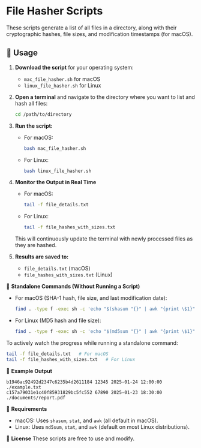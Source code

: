 # File Hasher Scripts

These scripts generate a list of all files in a directory, along with their cryptographic hashes, file sizes, and modification timestamps (for macOS).

## 🚀 Usage

1. **Download the script** for your operating system:
   - `mac_file_hasher.sh` for macOS
   - `linux_file_hasher.sh` for Linux

2. **Open a terminal** and navigate to the directory where you want to list and hash all files:
   ```bash
   cd /path/to/directory
   ```

3. **Run the script:**
   - For macOS:
     ```bash
     bash mac_file_hasher.sh
     ```
   - For Linux:
     ```bash
     bash linux_file_hasher.sh
     ```

4. **Monitor the Output in Real Time**
   - For macOS:
     ```bash
     tail -f file_details.txt
     ```
   - For Linux:
     ```bash
     tail -f file_hashes_with_sizes.txt
     ```

   This will continuously update the terminal with newly processed files as they are hashed.

5. **Results are saved to:**
   - `file_details.txt` (macOS)
   - `file_hashes_with_sizes.txt` (Linux)

📌 **Standalone Commands (Without Running a Script)**

- For macOS (SHA-1 hash, file size, and last modification date):
  ```bash
  find . -type f -exec sh -c 'echo "$(shasum "{}" | awk "{print \$1}") $(stat -f "%z %Sm" -t "%Y-%m-%d %H:%M:%S" "{}") {}"' \; > file_details.txt
  ```
- For Linux (MD5 hash and file size):
  ```bash
  find . -type f -exec sh -c 'echo "$(md5sum "{}" | awk "{print \$1}") $(stat -c%s "{}") {}"' \; > file_hashes_with_sizes.txt
  ```

To actively watch the progress while running a standalone command:
```bash
tail -f file_details.txt   # For macOS
tail -f file_hashes_with_sizes.txt   # For Linux
```

📂 **Example Output**
```
b1946ac92492d2347c6235b4d2611184 12345 2025-01-24 12:00:00 ./example.txt
c157a79031e1c40f85931829bc5fc552 67890 2025-01-23 18:30:00 ./documents/report.pdf
```

🔧 **Requirements**
- macOS: Uses `shasum`, `stat`, and `awk` (all default in macOS).
- Linux: Uses `md5sum`, `stat`, and `awk` (default on most Linux distributions).

📜 **License**
These scripts are free to use and modify.
